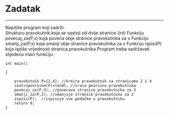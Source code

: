 # Zadatak
---
Napišite program koji sadrži:  
Strukturu pravokutnik koja se sastoji od dvije stranice (int)
Funkciju povecaj_za(P,x) koja poveća obje stranice pravokutnika za x
Funkciju smanji_za(P,x) koja smanji obje stranice pravokutnika za x
Funkciju ispisi(P) koja ispiše vrijednosti stranica pravokutnika
Program treba sadržavati slijedeću main funkciju:


```
int main()  

{  

    pravokutnik P={2,4}; //kreira pravokutnik sa stranicama 2 i 4
    cout<<povrsina(P)<<endl; //vraca povrsinu pravokutnika
    povecaj_za(P,3); //povecava stranice pravokutnika za 3
    smanji_za(P,2); //smanjuje stranice pravokutnika za 2
    ispisi(P);  //ispisuje sve podatke o pravokutniku
    return 0;
}

